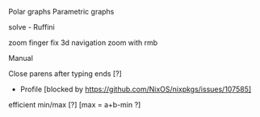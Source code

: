 Polar graphs
Parametric graphs

solve - Ruffini

zoom finger
fix 3d navigation
    zoom with rmb

Manual

Close parens after typing ends [?]

 * Profile [blocked by https://github.com/NixOS/nixpkgs/issues/107585]

efficient min/max [?] [max = a+b-min ?]
